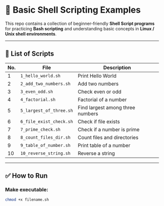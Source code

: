 # 🐚 Basic Shell Scripting Examples

This repo contains a collection of beginner-friendly **Shell Script programs** for practicing **Bash scripting** and understanding basic concepts in **Linux / Unix shell environments**.

---

## 📜 List of Scripts

| No. | File | Description |
|-----|------|-------------|
| 1   | `1_hello_world.sh`        | Print Hello World |
| 2   | `2_add_two_numbers.sh`    | Add two numbers |
| 3   | `3_even_odd.sh`           | Check even or odd |
| 4   | `4_factorial.sh`          | Factorial of a number |
| 5   | `5_largest_of_three.sh`   | Find largest among three numbers |
| 6   | `6_file_exist_check.sh`   | Check if file exists |
| 7   | `7_prime_check.sh`        | Check if a number is prime |
| 8   | `8_count_files_dir.sh`    | Count files and directories |
| 9   | `9_table_of_number.sh`    | Print table of a number |
| 10  | `10_reverse_string.sh`    | Reverse a string |

---

## ✅ How to Run

### Make executable:
```bash
chmod +x filename.sh
